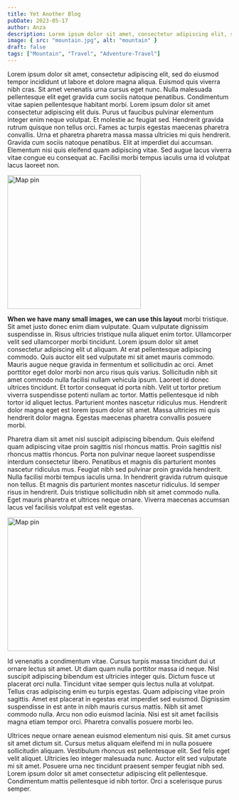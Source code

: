```yaml
---
title: Yet Another Blog
pubDate: 2023-05-17
author: Anza
description: Lorem ipsum dolor sit amet, consectetur adipiscing elit, sed do eiusmod tempor incididunt ut labore et dolore magna aliqua. Enim praesent elementum facilisis leo vel. Felis bibendum ut tristique et egestas quis ipsum. Molestie a iaculis at erat pellentesque adipiscing commodo elit. Scelerisque purus semper eget duis at tellus at urna. Quis hendrerit dolor magna eget est lorem ipsum dolor. Praesent semper feugiat nibh sed pulvinar. Molestie a iaculis at erat pellentesque. Varius sit amet mattis vulputate enim nulla. Sed risus pretium quam vulputate dignissim suspendisse in. Sed adipiscing diam donec adipiscing tristique risus nec. Cras adipiscing enim eu turpis. Sed velit dignissim sodales ut eu sem integer vitae. Massa tempor nec feugiat nisl pretium fusce id velit.
image: { src: "mountain.jpg", alt: "mountain" }
draft: false
tags: ["Mountain", "Travel", "Adventure-Travel"]
---
```


<p class="blog-text">
Lorem ipsum dolor sit amet, consectetur adipiscing elit, sed do eiusmod tempor incididunt ut labore et dolore magna aliqua. Euismod quis viverra nibh cras. Sit amet venenatis urna cursus eget nunc. Nulla malesuada pellentesque elit eget gravida cum sociis natoque penatibus. Condimentum vitae sapien pellentesque habitant morbi. Lorem ipsum dolor sit amet consectetur adipiscing elit duis. Purus ut faucibus pulvinar elementum integer enim neque volutpat. Et molestie ac feugiat sed. Hendrerit gravida rutrum quisque non tellus orci. Fames ac turpis egestas maecenas pharetra convallis. Urna et pharetra pharetra massa massa ultricies mi quis hendrerit. Gravida cum sociis natoque penatibus. Elit at imperdiet dui accumsan. Elementum nisi quis eleifend quam adipiscing vitae. Sed augue lacus viverra vitae congue eu consequat ac. Facilisi morbi tempus iaculis urna id volutpat lacus laoreet non.
</p>
<img class=" float-left mr-4" style="width:300px;" src="/mountain.jpg" alt="Map pin">

<p class="blog-text">
<strong>When we have many small images, we can use this layout</strong> morbi tristique. Sit amet justo donec enim diam vulputate. Quam vulputate dignissim suspendisse in. Risus ultricies tristique nulla aliquet enim tortor. Ullamcorper velit sed ullamcorper morbi tincidunt. Lorem ipsum dolor sit amet consectetur adipiscing elit ut aliquam. At erat pellentesque adipiscing commodo. Quis auctor elit sed vulputate mi sit amet mauris commodo. Mauris augue neque gravida in fermentum et sollicitudin ac orci. Amet porttitor eget dolor morbi non arcu risus quis varius. Sollicitudin nibh sit amet commodo nulla facilisi nullam vehicula ipsum. Laoreet id donec ultrices tincidunt. Et tortor consequat id porta nibh. Velit ut tortor pretium viverra suspendisse potenti nullam ac tortor. Mattis pellentesque id nibh tortor id aliquet lectus. Parturient montes nascetur ridiculus mus. Hendrerit dolor magna eget est lorem ipsum dolor sit amet. Massa ultricies mi quis hendrerit dolor magna. Egestas maecenas pharetra convallis posuere morbi.
</p>
<p class="blog-text">
Pharetra diam sit amet nisl suscipit adipiscing bibendum. Quis eleifend quam adipiscing vitae proin sagittis nisl rhoncus mattis. Proin sagittis nisl rhoncus mattis rhoncus. Porta non pulvinar neque laoreet suspendisse interdum consectetur libero. Penatibus et magnis dis parturient montes nascetur ridiculus mus. Feugiat nibh sed pulvinar proin gravida hendrerit. Nulla facilisi morbi tempus iaculis urna. In hendrerit gravida rutrum quisque non tellus. Et magnis dis parturient montes nascetur ridiculus. Id semper risus in hendrerit. Duis tristique sollicitudin nibh sit amet commodo nulla. Eget mauris pharetra et ultrices neque ornare. Viverra maecenas accumsan lacus vel facilisis volutpat est velit egestas.
</p>
<img style="width:300px;" class=" float-right ml-4" src="/mappin.png" alt="Map pin">

<p class="blog-text">
Id venenatis a condimentum vitae. Cursus turpis massa tincidunt dui ut ornare lectus sit amet. Ut diam quam nulla porttitor massa id neque. Nisl suscipit adipiscing bibendum est ultricies integer quis. Dictum fusce ut placerat orci nulla. Tincidunt vitae semper quis lectus nulla at volutpat. Tellus cras adipiscing enim eu turpis egestas. Quam adipiscing vitae proin sagittis. Amet est placerat in egestas erat imperdiet sed euismod. Dignissim suspendisse in est ante in nibh mauris cursus mattis. Nibh sit amet commodo nulla. Arcu non odio euismod lacinia. Nisi est sit amet facilisis magna etiam tempor orci. Pharetra convallis posuere morbi leo.
</p>
<p class="blog-text">
Ultrices neque ornare aenean euismod elementum nisi quis. Sit amet cursus sit amet dictum sit. Cursus metus aliquam eleifend mi in nulla posuere sollicitudin aliquam. Vestibulum rhoncus est pellentesque elit. Sed felis eget velit aliquet. Ultricies leo integer malesuada nunc. Auctor elit sed vulputate mi sit amet. Posuere urna nec tincidunt praesent semper feugiat nibh sed. Lorem ipsum dolor sit amet consectetur adipiscing elit pellentesque. Condimentum mattis pellentesque id nibh tortor. Orci a scelerisque purus semper.

</p>

